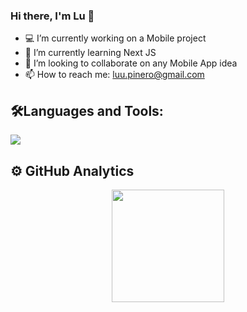 
### Hi there, I'm Lu 👋

- 💻 I’m currently working on a Mobile project
- 🌱 I’m currently learning Next JS
- 👯 I’m looking to collaborate on any Mobile App idea
- 📫 How to reach me: luu.pinero@gmail.com


## 🛠️Languages and Tools:

<p align="left">
  <a href="https://skillicons.dev">
    <img src="https://skillicons.dev/icons?i=js,ts,nodejs,react,redux,java,kotlin,mysql,php,vscode,git,github,postman,linux,apple" />
  </a>
</p>


## ⚙️ GitHub Analytics

<p align="center">
  <a href="https://github.com/Luciana-Pinero">
    <img height="180em" src="https://github-readme-stats-eight-theta.vercel.app/api?username=Luciana-Pinero&show_icons=true&theme=algolia&include_all_commits=true&count_private=true"/>
  </a>
  
</p>

 


 
 
